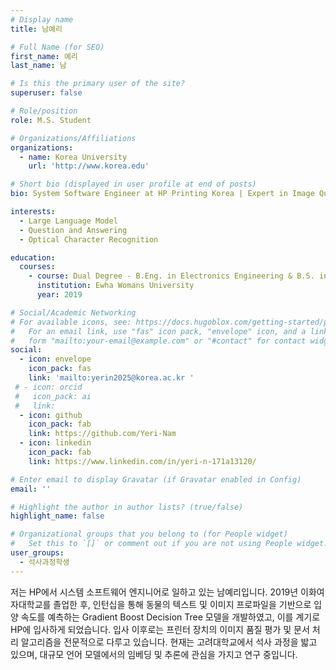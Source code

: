 ```yaml
---
# Display name
title: 남예리

# Full Name (for SEO)
first_name: 예리
last_name: 남

# Is this the primary user of the site?
superuser: false

# Role/position
role: M.S. Student

# Organizations/Affiliations
organizations:
  - name: Korea University
    url: 'http://www.korea.edu'

# Short bio (displayed in user profile at end of posts)
bio: System Software Engineer at HP Printing Korea | Expert in Image Quality and Scan Algorithms | Electronics & Math Graduate

interests:
  - Large Language Model
  - Question and Answering 
  - Optical Character Recognition

education:
  courses:
    - course: Dual Degree - B.Eng. in Electronics Engineering & B.S. in Mathematics
      institution: Ewha Womans University
      year: 2019

# Social/Academic Networking
# For available icons, see: https://docs.hugoblox.com/getting-started/page-builder/#icons
#   For an email link, use "fas" icon pack, "envelope" icon, and a link in the
#   form "mailto:your-email@example.com" or "#contact" for contact widget.
social:
  - icon: envelope
    icon_pack: fas
    link: 'mailto:yerin2025@korea.ac.kr '
 # - icon: orcid
 #   icon_pack: ai
 #   link: 
  - icon: github
    icon_pack: fab
    link: https://github.com/Yeri-Nam
  - icon: linkedin
    icon_pack: fab
    link: https://www.linkedin.com/in/yeri-n-171a13120/

# Enter email to display Gravatar (if Gravatar enabled in Config)
email: ''

# Highlight the author in author lists? (true/false)
highlight_name: false

# Organizational groups that you belong to (for People widget)
#   Set this to `[]` or comment out if you are not using People widget.
user_groups:
  - 석사과정학생
---
```


<!-- 짧은 자기소개 -->
저는 HP에서 시스템 소프트웨어 엔지니어로 일하고 있는 남예리입니다. 2019년 이화여자대학교를 졸업한 후, 인턴십을 통해 동물의 텍스트 및 이미지 프로파일을 기반으로 입양 속도를 예측하는 Gradient Boost Decision Tree 모델을 개발하였고, 이를 계기로 HP에 입사하게 되었습니다.
입사 이후로는 프린터 장치의 이미지 품질 평가 및 문서 처리 알고리즘을 전문적으로 다루고 있습니다. 현재는 고려대학교에서 석사 과정을 밟고 있으며, 대규모 언어 모델에서의 임베딩 및 추론에 관심을 가지고 연구 중입니다.